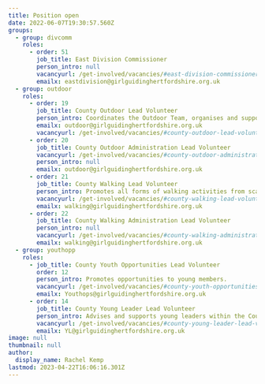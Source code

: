 ```yaml
---
title: Position open
date: 2022-06-07T19:30:57.560Z
groups:
  - group: divcomm
    roles:
      - order: 51
        job_title: East Division Commissioner
        person_intro: null
        vacancyurl: /get-involved/vacancies/#east-division-commissioner
        emailx: eastdivision@girlguidinghertfordshire.org.uk
  - group: outdoor
    roles:
      - order: 19
        job_title: County Outdoor Lead Volunteer
        person_intro: Coordinates the Outdoor Team, organises and supports outdoor events and trainings, liaising with other advisers, and promoting an enthusiasm for the outdoors.
        emailx: outdoor@girlguidinghertfordshire.org.uk
        vacancyurl: /get-involved/vacancies/#county-outdoor-lead-volunteer
      - order: 20
        job_title: County Outdoor Administration Lead Volunteer
        vacancyurl: /get-involved/vacancies/#county-outdoor-administration-lead-volunteer
        person_intro: null
        emailx: outdoor@girlguidinghertfordshire.org.uk
      - order: 21
        job_title: County Walking Lead Volunteer
        person_intro: Promotes all forms of walking activities from scavenger hunts to mountaineering. Supports members undertaking Walking Scheme training and advises on walking events.
        vacancyurl: /get-involved/vacancies/#county-walking-lead-volunteer
        emailx: walking@girlguidinghertfordshire.org.uk
      - order: 22
        job_title: County Walking Administration Lead Volunteer
        person_intro: null
        vacancyurl: /get-involved/vacancies/#county-walking-administration-lead-volunteer
        emailx: walking@girlguidinghertfordshire.org.uk
  - group: youthopp
    roles:
      - job_title: County Youth Opportunities Lead Volunteer
        order: 12
        person_intro: Promotes opportunities to young members.
        vacancyurl: /get-involved/vacancies/#county-youth-opportunities-lead-volunteer
        emailx: Youthops@girlguidinghertfordshire.org.uk
      - order: 14
        job_title: County Young Leader Lead Volunteer
        person_intro: Advises and supports young leaders within the County
        vacancyurl: /get-involved/vacancies/#county-young-leader-lead-volunteer
        emailx: YL@girlguidinghertfordshire.org.uk
image: null
thumbnail: null
author:
  display_name: Rachel Kemp
lastmod: 2023-04-22T16:06:16.301Z
---
```

